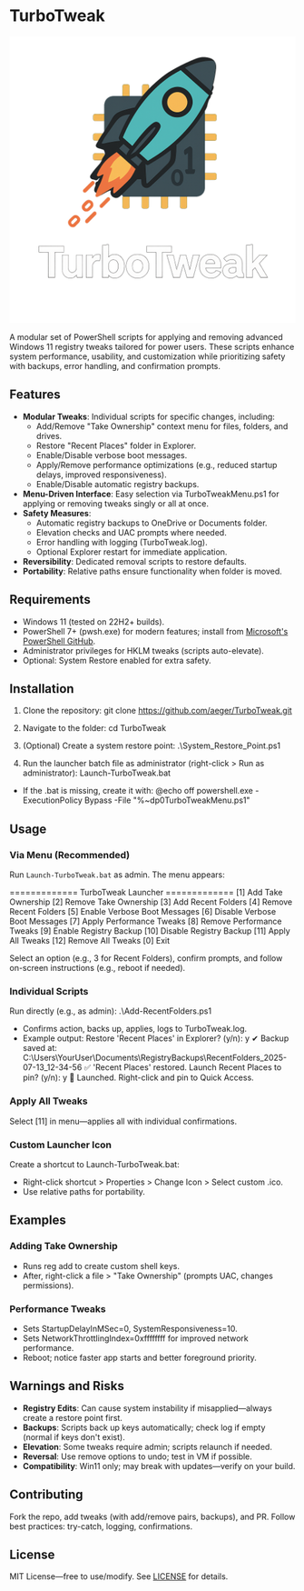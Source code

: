 # TurboTweak

![TurboTweak Logo](logo.png) <!-- Upload your custom logo.png to the repo root and replace this line -->

A modular set of PowerShell scripts for applying and removing advanced Windows 11 registry tweaks tailored for power users. These scripts enhance system performance, usability, and customization while prioritizing safety with backups, error handling, and confirmation prompts.

## Features
- **Modular Tweaks**: Individual scripts for specific changes, including:
  - Add/Remove "Take Ownership" context menu for files, folders, and drives.
  - Restore "Recent Places" folder in Explorer.
  - Enable/Disable verbose boot messages.
  - Apply/Remove performance optimizations (e.g., reduced startup delays, improved responsiveness).
  - Enable/Disable automatic registry backups.
- **Menu-Driven Interface**: Easy selection via TurboTweakMenu.ps1 for applying or removing tweaks singly or all at once.
- **Safety Measures**:
  - Automatic registry backups to OneDrive or Documents folder.
  - Elevation checks and UAC prompts where needed.
  - Error handling with logging (TurboTweak.log).
  - Optional Explorer restart for immediate application.
- **Reversibility**: Dedicated removal scripts to restore defaults.
- **Portability**: Relative paths ensure functionality when folder is moved.

## Requirements
- Windows 11 (tested on 22H2+ builds).
- PowerShell 7+ (pwsh.exe) for modern features; install from [Microsoft's PowerShell GitHub](https://github.com/PowerShell/PowerShell).
- Administrator privileges for HKLM tweaks (scripts auto-elevate).
- Optional: System Restore enabled for extra safety.

## Installation
1. Clone the repository:
git clone https://github.com/aeger/TurboTweak.git

2. Navigate to the folder:
cd TurboTweak

3. (Optional) Create a system restore point:
.\System_Restore_Point.ps1

4. Run the launcher batch file as administrator (right-click > Run as administrator):
Launch-TurboTweak.bat

- If the .bat is missing, create it with:
@echo off
powershell.exe -ExecutionPolicy Bypass -File "%~dp0TurboTweakMenu.ps1"


## Usage
### Via Menu (Recommended)
Run `Launch-TurboTweak.bat` as admin. The menu appears:

============= TurboTweak Launcher ============= 
[1] Add Take Ownership 
[2] Remove Take Ownership 
[3] Add Recent Folders 
[4] Remove Recent Folders 
[5] Enable Verbose Boot Messages 
[6] Disable Verbose Boot Messages 
[7] Apply Performance Tweaks 
[8] Remove Performance Tweaks 
[9] Enable Registry Backup 
[10] Disable Registry Backup 
[11] Apply All Tweaks 
[12] Remove All Tweaks 
[0] Exit

Select an option (e.g., 3 for Recent Folders), confirm prompts, and follow on-screen instructions (e.g., reboot if needed).

### Individual Scripts
Run directly (e.g., as admin):
.\Add-RecentFolders.ps1

- Confirms action, backs up, applies, logs to TurboTweak.log.
- Example output:
Restore 'Recent Places' in Explorer? (y/n): y
✔ Backup saved at: C:\Users\YourUser\Documents\RegistryBackups\RecentFolders_2025-07-13_12-34-56
✅ 'Recent Places' restored.
Launch Recent Places to pin? (y/n): y
📌 Launched. Right-click and pin to Quick Access.


### Apply All Tweaks
Select [11] in menu—applies all with individual confirmations.

### Custom Launcher Icon
Create a shortcut to Launch-TurboTweak.bat:
- Right-click shortcut > Properties > Change Icon > Select custom .ico.
- Use relative paths for portability.

## Examples
### Adding Take Ownership
- Runs reg add to create custom shell keys.
- After, right-click a file > "Take Ownership" (prompts UAC, changes permissions).

### Performance Tweaks
- Sets StartupDelayInMSec=0, SystemResponsiveness=10.
- Sets NetworkThrottlingIndex=0xffffffff for improved network performance.
- Reboot; notice faster app starts and better foreground priority.

## Warnings and Risks
- **Registry Edits**: Can cause system instability if misapplied—always create a restore point first.
- **Backups**: Scripts back up keys automatically; check log if empty (normal if keys don't exist).
- **Elevation**: Some tweaks require admin; scripts relaunch if needed.
- **Reversal**: Use remove options to undo; test in VM if possible.
- **Compatibility**: Win11 only; may break with updates—verify on your build.

## Contributing
Fork the repo, add tweaks (with add/remove pairs, backups), and PR. Follow best practices: try-catch, logging, confirmations.

## License
MIT License—free to use/modify. See [LICENSE](LICENSE) for details.
